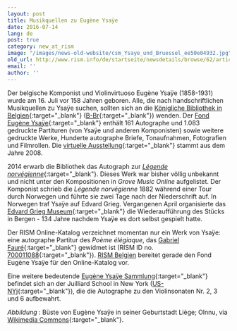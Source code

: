 ```yaml
---
layout: post
title: Musikquellen zu Eugène Ysaÿe
date: 2016-07-14
lang: de
post: true
category: new_at_rism
image: "/images/news-old-website/csm_Ysaye_und_Bruessel_ee50e04932.jpg"
old_url: http://www.rism.info/de/startseite/newsdetails/browse/62/article/64/eugene-ysayes-manuscripts.html
email: ''
author: ''
---
```


Der belgische Komponist und Violinvirtuoso Eugène Ysaÿe (1858-1931) wurde am 16. Juli vor 158 Jahren geboren. Alle, die nach handschriftlichen Musikquellen zu Ysaÿe suchen, sollten sich an die [Königliche Bibliothek in Belgien](http://www.kbr.be/){:target="_blank"} ([B-Br](https://opac.rism.info/search?View=rism&siglum=B-Br){:target="_blank"}) wenden. Der [Fond Eugène Ysaÿe](http://www.kbr.be/collections/musique/patrimoine/fonds/ysaye_fr.html){:target="_blank"} enthält 161 Autographe und 1.083 gedruckte Partituren (von Ysaÿe und anderen Komponisten) sowie weitere gedruckte Werke, Hunderte autographe Briefe, Tonaufnahmen, Fotografien und Filmrollen. Die [virtuelle Ausstellung](http://ysaye.kbr.be/){:target="_blank"} stammt aus dem Jahre 2008.

2014 erwarb die Bibliothek das Autograph zur [_Légende norvégienne_](/rediscovered/2014/04/11/légende-norvégienne-unknown-work-by-the-belgian.html){:target="_blank"}. Dieses Werk war bisher völlig unbekannt und nicht unter den Kompositionen in _Grove Music Online_ aufgelistet. Der Komponist schrieb die _Légende norvégienne_ 1882 während einer Tour durch Norwegen und führte sie zwei Tage nach der Niederschrift auf. In Norwegen traf Ysaÿe auf Edvard Grieg. Vergangenen April organisierte das [Edvard Grieg Museum](http://griegmuseum.no/en/concerts/norwegian-legend){:target="_blank"} die Wiederaufführung des Stücks in Bergen - 134 Jahre nachdem Ysaÿe es dort selbst gespielt hatte.

Der RISM Online-Katalog verzeichnet momentan nur ein Werk von Ysaÿe: eine autographe Partitur des _Poème élégiaque_, das [Gabriel Fauré](https://opac.rism.info/search?View=rism&author=Gabriel+Faur%C3%A9){:target="_blank"} gewidmet ist (RISM ID no. [700011088](https://opac.rism.info/search?id=700011088){:target="_blank"}). [RISM Belgien](/de/workgroups/belgium-rism-belgium.html) bereitet gerade den Fond Eugène Ysaÿe für den Online-Katalog vor.

Eine weitere bedeutende [Eugène Ysaÿe Sammlung](http://www.juilliard.edu/student-life/library-archives/peter-jay-sharp-special-collections#){:target="_blank"} befindet sich an der Juilliard School in New York ([US-NYj](https://opac.rism.info/search?View=rism&siglum=US-NYj){:target="_blank"}), die die Autographe zu den Violinsonaten Nr. 2, 3 und 6 aufbewahrt.

_Abbildung_
: Büste von Eugène Ysaÿe in seiner Geburtstadt Liège; Olnnu, via [Wikimedia Commons](https://de.wikipedia.org/wiki/Datei:Eug%C3%A8ne_Ysaye_a_Li%C3%A8ge.jpg){:target="_blank"}.


